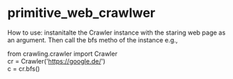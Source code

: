 # primitive_web_crawlwer

How to use:
instanitalte the Crawler instance with the staring web page as an argument. Then call the bfs metho of the instance e.g.,

from crawling.crawler import Crawler <br>
cr = Crawler('https://google.de/') <br> 
c = cr.bfs()
